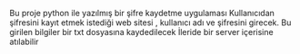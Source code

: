 Bu proje python ile yazılmış bir şifre kaydetme uygulaması
Kullanıcıdan şifresini kayıt etmek istediği web sitesi , kullanıcı adı ve şifresini girecek.
Bu girilen bilgiler bir txt dosyasına kaydedilecek 
İleride bir server içerisine atılabilir
